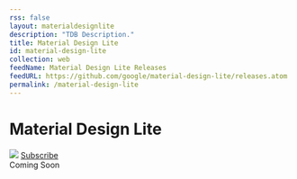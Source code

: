 ```yaml
---
rss: false
layout: materialdesignlite
description: "TDB Description."
title: Material Design Lite
id: material-design-lite
collection: web
feedName: Material Design Lite Releases
feedURL: https://github.com/google/material-design-lite/releases.atom
permalink: /material-design-lite
---
```


<div class="mdl-header">
  <h1>Material Design Lite</h1>
  <img src="/web/tools/material-design-lite/images/logo.svg">
  <a href="#"><span>Subscribe</span></a>
</div>

<div class="mdl-coming-soon">Coming Soon</div>
